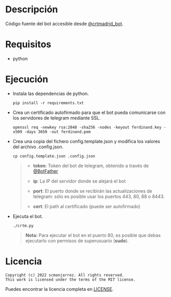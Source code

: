 # Descripción
Código fuente del bot accesible desde [@crtmadrid\_bot](https://t.me/crtmadrid_bot).

# Requisitos
- python

# Ejecución
- Instala las dependencias de python.

    `pip install -r requirements.txt`

- Crea un certificado autofirmado para que el bot pueda comunicarse con los servidores
  de telegram mediante SSL.

    `openssl req -newkey rsa:2048 -sha256 -nodes -keyout ferdinand.key
    -x509 -days 3650 -out ferdinand.pem`

- Crea una copia del fichero config.template.json y modifica los valores del archivo .config.json.

    `cp config.template.json .config.json`

    > - **token**: Token del bot de telegram, obtenido a través de [@BotFather](https://t.me/BotFather)
    >
    > - **ip**: La IP del servidor donde se alejará el bot
    >
    > - **port**: El puerto donde se recibirán las actualizaciones de telegram: sólo es posible usar los puertos 443, 80, 88 o 8443.
    >
    > - **cert**: El path al certificado (puede ser autofirmado)

- Ejecuta el bot.

    `./crtm.py`

    > **Nota:** Para ejecutar el bot en el puerto 80, es posible que debas ejecutarlo
    > con permisos de superusuario (**sudo**).


# Licencia
    Copyright (c) 2022 scmanjarrez. All rights reserved.
    This work is licensed under the terms of the MIT license.

Puedes encontrar la licencia completa en
[LICENSE](LICENSE).
